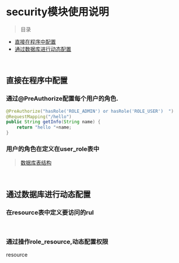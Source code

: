 # security模块使用说明


>目录

* [直接在程序中配置](#直接在程序中配置)
* [通过数据库进行动态配置](#通过数据库进行动态配置)   

<br>


## 直接在程序中配置

### 通过@PreAuthorize配置每个用户的角色.

```java
@PreAuthorize("hasRole('ROLE_ADMIN') or hasRole('ROLE_USER')  ")
@RequestMapping("/hello")
public String getInfo(String name) {
    return "hello "+name;
}
```

### 用户的角色在定义在user_role表中

> [数据库表结构](sql/security/schema.sql)


<br>

## 通过数据库进行动态配置

### 在resource表中定义要访问的rul

<br>

### 通过操作role_resource,动态配置权限


resource
